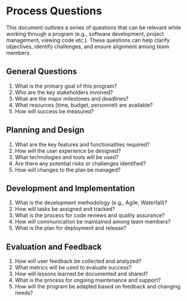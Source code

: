 # Process Questions

This document outlines a series of questions that can be relevant while working through a program (e.g., software development, project management, viewing code etc.). These questions can help clarify objectives, identify challenges, and ensure alignment among team members.

## General Questions
1. What is the primary goal of this program?
2. Who are the key stakeholders involved?
3. What are the major milestones and deadlines?
4. What resources (time, budget, personnel) are available?
5. How will success be measured?

## Planning and Design
1. What are the key features and functionalities required?
2. How will the user experience be designed?
3. What technologies and tools will be used?
4. Are there any potential risks or challenges identified?
5. How will changes to the plan be managed?

## Development and Implementation
1. What is the development methodology (e.g., Agile, Waterfall)?
2. How will tasks be assigned and tracked?
3. What is the process for code reviews and quality assurance?
4. How will communication be maintained among team members?
5. What is the plan for deployment and release?

## Evaluation and Feedback
1. How will user feedback be collected and analyzed?
2. What metrics will be used to evaluate success?
3. How will lessons learned be documented and shared?
4. What is the process for ongoing maintenance and support?
5. How will the program be adapted based on feedback and changing needs?